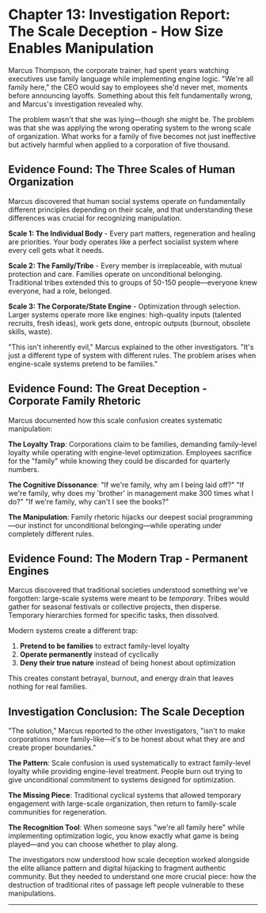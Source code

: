 # Chapter 13: Investigation Report: The Scale Deception - How Size Enables Manipulation

Marcus Thompson, the corporate trainer, had spent years watching executives use family language while implementing engine logic. "We're all family here," the CEO would say to employees she'd never met, moments before announcing layoffs. Something about this felt fundamentally wrong, and Marcus's investigation revealed why.

The problem wasn't that she was lying—though she might be. The problem was that she was applying the wrong operating system to the wrong scale of organization. What works for a family of five becomes not just ineffective but actively harmful when applied to a corporation of five thousand.

## Evidence Found: The Three Scales of Human Organization

Marcus discovered that human social systems operate on fundamentally different principles depending on their scale, and that understanding these differences was crucial for recognizing manipulation.

**Scale 1: The Individual Body** - Every part matters, regeneration and healing are priorities. Your body operates like a perfect socialist system where every cell gets what it needs.

**Scale 2: The Family/Tribe** - Every member is irreplaceable, with mutual protection and care. Families operate on unconditional belonging. Traditional tribes extended this to groups of 50-150 people—everyone knew everyone, had a role, belonged.

**Scale 3: The Corporate/State Engine** - Optimization through selection. Larger systems operate more like engines: high-quality inputs (talented recruits, fresh ideas), work gets done, entropic outputs (burnout, obsolete skills, waste).

"This isn't inherently evil," Marcus explained to the other investigators. "It's just a different type of system with different rules. The problem arises when engine-scale systems pretend to be families."

## Evidence Found: The Great Deception - Corporate Family Rhetoric

Marcus documented how this scale confusion creates systematic manipulation:

**The Loyalty Trap**: Corporations claim to be families, demanding family-level loyalty while operating with engine-level optimization. Employees sacrifice for the "family" while knowing they could be discarded for quarterly numbers.

**The Cognitive Dissonance**: "If we're family, why am I being laid off?" "If we're family, why does my 'brother' in management make 300 times what I do?" "If we're family, why can't I see the books?"

**The Manipulation**: Family rhetoric hijacks our deepest social programming—our instinct for unconditional belonging—while operating under completely different rules.

## Evidence Found: The Modern Trap - Permanent Engines

Marcus discovered that traditional societies understood something we've forgotten: large-scale systems were meant to be *temporary*. Tribes would gather for seasonal festivals or collective projects, then disperse. Temporary hierarchies formed for specific tasks, then dissolved.

Modern systems create a different trap:
1. **Pretend to be families** to extract family-level loyalty
2. **Operate permanently** instead of cyclically
3. **Deny their true nature** instead of being honest about optimization

This creates constant betrayal, burnout, and energy drain that leaves nothing for real families.

## Investigation Conclusion: The Scale Deception

"The solution," Marcus reported to the other investigators, "isn't to make corporations more family-like—it's to be honest about what they are and create proper boundaries."

**The Pattern**: Scale confusion is used systematically to extract family-level loyalty while providing engine-level treatment. People burn out trying to give unconditional commitment to systems designed for optimization.

**The Missing Piece**: Traditional cyclical systems that allowed temporary engagement with large-scale organization, then return to family-scale communities for regeneration.

**The Recognition Tool**: When someone says "we're all family here" while implementing optimization logic, you know exactly what game is being played—and you can choose whether to play along.

The investigators now understood how scale deception worked alongside the elite alliance pattern and digital hijacking to fragment authentic community. But they needed to understand one more crucial piece: how the destruction of traditional rites of passage left people vulnerable to these manipulations.

---
